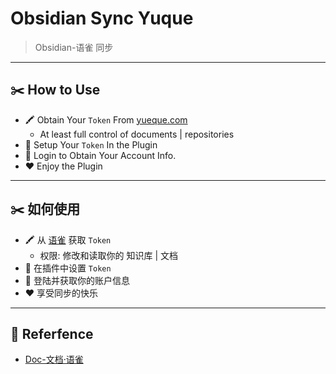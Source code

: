 # Obsidian Sync Yuque

> Obsidian-语雀 同步

---
## ✂️ How to Use

- 🖍 Obtain Your `Token` From [yueque.com](https://www.yuque.com/settings/tokens/new?language=en-us)
  - At least full control of documents | repositories
- 📝 Setup Your `Token` In the Plugin
- 🔐 Login to Obtain Your Account Info.
- ❤️ Enjoy the Plugin

---
## ✂️ 如何使用

- 🖍 从 [语雀](https://www.yuque.com/settings/tokens/new?language=en-us) 获取 `Token`
  - 权限: 修改和读取你的 知识库 | 文档
- 📝 在插件中设置 `Token` 
- 🔐 登陆并获取你的账户信息
- ❤️ 享受同步的快乐
---
## 📖 Referfence

- [Doc-文档·语雀](https://www.yuque.com/yuque/developer/doc)